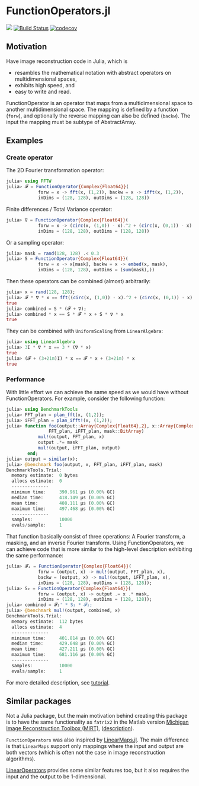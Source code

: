 # FunctionOperators.jl

[![](https://img.shields.io/badge/docs-latest-blue.svg)](https://hakkelt.github.io/FunctionOperators.jl/latest/)
[![Build Status](https://travis-ci.com/hakkelt/FunctionOperators.jl.svg?branch=master)](https://travis-ci.com/hakkelt/FunctionOperators.jl)
[![codecov](https://codecov.io/gh/hakkelt/FunctionOperators.jl/branch/master/graph/badge.svg)](https://codecov.io/gh/hakkelt/FunctionOperators.jl)

## Motivation

Have image reconstruction code in Julia, which is

- resambles the mathematical notation with abstract operators on multidimensional spaces,
- exhibits high speed, and
- easy to write and read.

FunctionOperator is an operator that maps from a multidimensional space to another multidimensional space. The mapping is defined by a function (`forw`), and optionally the reverse mapping can also be defined (`backw`). The input the mapping must be subtype of AbstractArray.

## Examples

### Create operator

The 2D Fourier transformation operator:

```julia
julia> using FFTW
julia> 𝓕 = FunctionOperator{Complex{Float64}}(
            forw = x -> fft(x, (1,2)), backw = x -> ifft(x, (1,2)),
            inDims = (128, 128), outDims = (128, 128))
```

Finite differences / Total Variance operator:

```julia
julia> ∇ = FunctionOperator{Complex{Float64}}(
            forw = x -> (circ(x, (1,0)) - x).^2 + (circ(x, (0,1)) - x).^2,
            inDims = (128, 128), outDims = (128, 128))
```

Or a sampling operator:

```julia
julia> mask = rand(128, 128) .< 0.3
julia> S = FunctionOperator{Complex{Float64}}(
            forw = x -> x[mask], backw = x -> embed(x, mask),
            inDims = (128, 128), outDims = (sum(mask),))
```

Then these operators can be combined (almost) arbitrarily:

```julia
julia> x = rand(128, 128);
julia> 𝓕 * ∇ * x == fft((circ(x, (1,0)) - x).^2 + (circ(x, (0,1)) - x).^2, (1,2))
true
julia> combined = S * (𝓕 + ∇);
julia> combined * x == S * 𝓕 * x + S * ∇ * x
true
```

They can be combined with `UniformScaling` from `LinearAlgebra`:

```julia
julia> using LinearAlgebra
julia> 3I * ∇ * x == 3 * (∇ * x)
true
julia> (𝓕 + (3+2im)I) * x == 𝓕 * x + (3+2im) * x
true
```

### Performance

With little effort we can achieve the same speed as we would have without FunctionOperators. For example, consider the following function:

```julia
julia> using BenchmarkTools
julia> FFT_plan = plan_fft(x, (1,2));
julia> iFFT_plan = plan_ifft!(x, (1,2));
julia> function foo(output::Array{Complex{Float64},2}, x::Array{Complex{Float64},2},
                FFT_plan, iFFT_plan, mask::BitArray)
            mul!(output, FFT_plan, x)
            output .*= mask
            mul!(output, iFFT_plan, output)
        end;
julia> output = similar(x);
julia> @benchmark foo(output, x, FFT_plan, iFFT_plan, mask)
BenchmarkTools.Trial:
  memory estimate:  0 bytes
  allocs estimate:  0
  --------------
  minimum time:     390.961 μs (0.00% GC)
  median time:      418.149 μs (0.00% GC)
  mean time:        408.111 μs (0.00% GC)
  maximum time:     497.468 μs (0.00% GC)
  --------------
  samples:          10000
  evals/sample:     1
```

That function basically consist of three operations: A Fourier transform, a masking, and an inverse Fourier transform. Using FunctionOperators, we can achieve code that is more similar to the high-level description exhibiting the same performance:

```julia
julia> 𝓕₂ = FunctionOperator{Complex{Float64}}(
            forw = (output, x) -> mul!(output, FFT_plan, x),
            backw = (output, x) -> mul!(output, iFFT_plan, x),
            inDims = (128, 128), outDims = (128, 128));
julia> S₂ = FunctionOperator{Complex{Float64}}(
            forw = (output, x) -> output .= x .* mask,
            inDims = (128, 128), outDims = (128, 128));
julia> combined = 𝓕₂' * S₂ * 𝓕₂;
julia> @benchmark mul!(output, combined, x)
BenchmarkTools.Trial:
  memory estimate:  112 bytes
  allocs estimate:  4
  --------------
  minimum time:     401.814 μs (0.00% GC)
  median time:      429.648 μs (0.00% GC)
  mean time:        427.211 μs (0.00% GC)
  maximum time:     681.116 μs (0.00% GC)
  --------------
  samples:          10000
  evals/sample:     1
```
  
For more detailed description, see [tutorial](https://hakkelt.github.io/FunctionOperators.jl/latest/Tutorial/).

## Similar packages

Not a Julia package, but the main motivation behind creating this package is to have the same functionality as `fatrix2` in the Matlab version [Michigan Image Reconstruction Toolbox (MIRT)](https://github.com/JeffFessler/mirt), ([description](https://web.eecs.umich.edu/~fessler/irt/irt/doc/doc.pdf)).

`FunctionOperators` was also inspired by [LinearMaps.jl](https://github.com/Jutho/LinearMaps.jl). The main difference is that `LinearMaps` support only mappings where the input and output are both vectors (which is often not the case in image reconstruction algorithms).

[LinearOperators](https://github.com/JuliaSmoothOptimizers/LinearOperators.jl) provides some similar features too, but it also requires the input and the output to be 1-dimensional.
